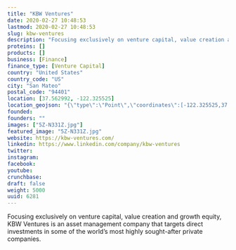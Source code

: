 ```yaml
---
title: "KBW Ventures"
date: 2020-02-27 10:48:53
lastmod: 2020-02-27 10:48:53
slug: kbw-ventures
description: "Focusing exclusively on venture capital, value creation and growth equity, KBW Ventures is an asset management company that targets direct investments in some of the world’s most highly sought-after private companies."
proteins: []
products: []
business: [Finance]
finance_type: [Venture Capital]
country: "United States"
country_code: "US"
city: "San Mateo"
postal_code: "94401"
location: [37.562992, -122.325525]
location_geojson: "{\"type\":\"Point\",\"coordinates\":[-122.325525,37.562992]}"
founded: 
founders: ""
images: ["5Z-N331Z.jpg"]
featured_image: "5Z-N331Z.jpg"
website: https://kbw-ventures.com/
linkedin: https://www.linkedin.com/company/kbw-ventures
twitter: 
instagram: 
facebook: 
youtube: 
crunchbase: 
draft: false
weight: 5000
uuid: 6281
---
```

Focusing exclusively on venture capital, value creation and growth equity, KBW Ventures is an asset management company that targets direct investments in some of the world’s most highly sought-after private companies.
